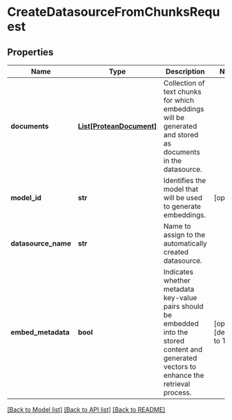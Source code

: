 # CreateDatasourceFromChunksRequest


## Properties

Name | Type | Description | Notes
------------ | ------------- | ------------- | -------------
**documents** | [**List[ProteanDocument]**](ProteanDocument.md) | Collection of text chunks for which embeddings will be generated and stored as documents in the datasource. | 
**model_id** | **str** | Identifies the model that will be used to generate embeddings. | [optional] 
**datasource_name** | **str** | Name to assign to the automatically created datasource. | 
**embed_metadata** | **bool** | Indicates whether metadata key-value pairs should be embedded into the stored content and generated vectors to enhance the retrieval process.  | [optional] [default to True]

[[Back to Model list]](../README.md#documentation-for-models) [[Back to API list]](../README.md#documentation-for-api-endpoints) [[Back to README]](../README.md)


